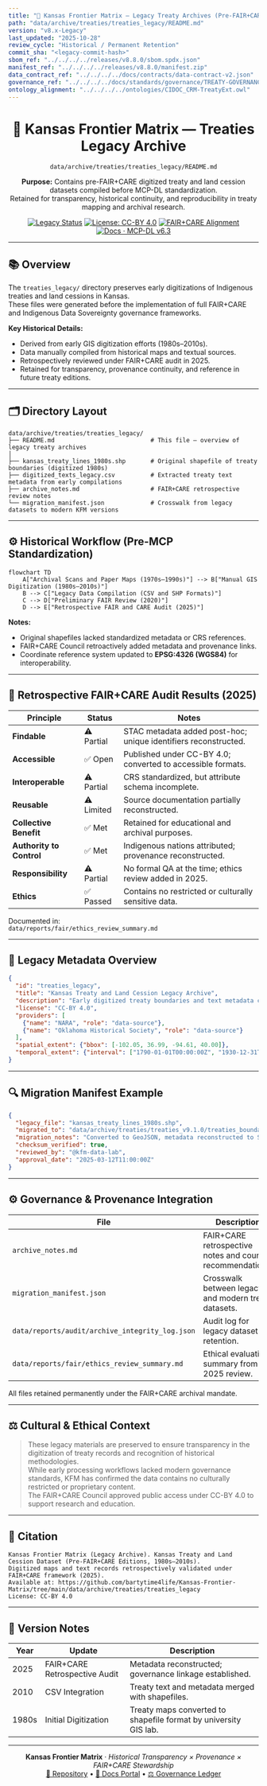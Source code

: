```yaml
---
title: "📜 Kansas Frontier Matrix — Legacy Treaty Archives (Pre-FAIR+CARE Era)"
path: "data/archive/treaties/treaties_legacy/README.md"
version: "v8.x-Legacy"
last_updated: "2025-10-28"
review_cycle: "Historical / Permanent Retention"
commit_sha: "<legacy-commit-hash>"
sbom_ref: "../../../../releases/v8.8.0/sbom.spdx.json"
manifest_ref: "../../../../releases/v8.8.0/manifest.zip"
data_contract_ref: "../../../../docs/contracts/data-contract-v2.json"
governance_ref: "../../../../docs/standards/governance/TREATY-GOVERNANCE.md"
ontology_alignment: "../../../../ontologies/CIDOC_CRM-TreatyExt.owl"
---
```


<div align="center">

# 📜 Kansas Frontier Matrix — **Treaties Legacy Archive**
`data/archive/treaties/treaties_legacy/README.md`

**Purpose:** Contains pre-FAIR+CARE digitized treaty and land cession datasets compiled before MCP-DL standardization.  
Retained for transparency, historical continuity, and reproducibility in treaty mapping and archival research.

[![Legacy Status](https://img.shields.io/badge/Status-Legacy%20Preserved-grey)](../../../../docs/standards/governance/TREATY-GOVERNANCE.md)
[![License: CC-BY 4.0](https://img.shields.io/badge/License-CC--BY%204.0-green)](../../../../LICENSE)
[![FAIR+CARE Alignment](https://img.shields.io/badge/FAIR%2BCARE-Retrospective%20Applied-yellow)](../../../../docs/standards/faircare-validation.md)
[![Docs · MCP-DL v6.3](https://img.shields.io/badge/Docs-MCP--DL%20v6.3-blue)](../../../../docs/architecture/repo-focus.md)

</div>

---

## 📚 Overview

The `treaties_legacy/` directory preserves early digitizations of Indigenous treaties and land cessions in Kansas.  
These files were generated before the implementation of full FAIR+CARE and Indigenous Data Sovereignty governance frameworks.

**Key Historical Details:**
- Derived from early GIS digitization efforts (1980s–2010s).  
- Data manually compiled from historical maps and textual sources.  
- Retrospectively reviewed under FAIR+CARE audit in 2025.  
- Retained for transparency, provenance continuity, and reference in future treaty editions.

---

## 🗂️ Directory Layout

```plaintext
data/archive/treaties/treaties_legacy/
├── README.md                           # This file — overview of legacy treaty archives
│
├── kansas_treaty_lines_1980s.shp       # Original shapefile of treaty boundaries (digitized 1980s)
├── digitized_texts_legacy.csv          # Extracted treaty text metadata from early compilations
├── archive_notes.md                    # FAIR+CARE retrospective review notes
└── migration_manifest.json             # Crosswalk from legacy datasets to modern KFM versions
```

---

## ⚙️ Historical Workflow (Pre-MCP Standardization)

```mermaid
flowchart TD
    A["Archival Scans and Paper Maps (1970s–1990s)"] --> B["Manual GIS Digitization (1980s–2010s)"]
    B --> C["Legacy Data Compilation (CSV and SHP Formats)"]
    C --> D["Preliminary FAIR Review (2020)"]
    D --> E["Retrospective FAIR and CARE Audit (2025)"]
```

**Notes:**
- Original shapefiles lacked standardized metadata or CRS references.  
- FAIR+CARE Council retroactively added metadata and provenance links.  
- Coordinate reference system updated to **EPSG:4326 (WGS84)** for interoperability.  

---

## 🧩 Retrospective FAIR+CARE Audit Results (2025)

| Principle | Status | Notes |
|------------|---------|-------|
| **Findable** | ⚠️ Partial | STAC metadata added post-hoc; unique identifiers reconstructed. |
| **Accessible** | ✅ Open | Published under CC-BY 4.0; converted to accessible formats. |
| **Interoperable** | ⚠️ Partial | CRS standardized, but attribute schema incomplete. |
| **Reusable** | ⚠️ Limited | Source documentation partially reconstructed. |
| **Collective Benefit** | ✅ Met | Retained for educational and archival purposes. |
| **Authority to Control** | ✅ Met | Indigenous nations attributed; provenance reconstructed. |
| **Responsibility** | ⚠️ Partial | No formal QA at the time; ethics review added in 2025. |
| **Ethics** | ✅ Passed | Contains no restricted or culturally sensitive data. |

Documented in:  
`data/reports/fair/ethics_review_summary.md`

---

## 🧠 Legacy Metadata Overview

```json
{
  "id": "treaties_legacy",
  "title": "Kansas Treaty and Land Cession Legacy Archive",
  "description": "Early digitized treaty boundaries and text metadata created prior to FAIR+CARE governance implementation. Preserved for transparency and reproducibility.",
  "license": "CC-BY 4.0",
  "providers": [
    {"name": "NARA", "role": "data-source"},
    {"name": "Oklahoma Historical Society", "role": "data-source"}
  ],
  "spatial_extent": {"bbox": [-102.05, 36.99, -94.61, 40.00]},
  "temporal_extent": {"interval": ["1790-01-01T00:00:00Z", "1930-12-31T00:00:00Z"]}
}
```

---

## 🔍 Migration Manifest Example

```json
{
  "legacy_file": "kansas_treaty_lines_1980s.shp",
  "migrated_to": "data/archive/treaties/treaties_v9.1.0/treaties_boundaries.geojson",
  "migration_notes": "Converted to GeoJSON, metadata reconstructed to STAC 1.0 schema, spatial accuracy validated.",
  "checksum_verified": true,
  "reviewed_by": "@kfm-data-lab",
  "approval_date": "2025-03-12T11:00:00Z"
}
```

---

## ⚙️ Governance & Provenance Integration

| File | Description |
|------|--------------|
| `archive_notes.md` | FAIR+CARE retrospective notes and council recommendations. |
| `migration_manifest.json` | Crosswalk between legacy and modern treaty datasets. |
| `data/reports/audit/archive_integrity_log.json` | Audit log for legacy dataset retention. |
| `data/reports/fair/ethics_review_summary.md` | Ethical evaluation summary from 2025 review. |

All files retained permanently under the FAIR+CARE archival mandate.

---

## ⚖️ Cultural & Ethical Context

> These legacy materials are preserved to ensure transparency in the digitization of treaty records and recognition of historical methodologies.  
> While early processing workflows lacked modern governance standards, KFM has confirmed the data contains no culturally restricted or proprietary content.  
> The FAIR+CARE Council approved public access under CC-BY 4.0 to support research and education.

---

## 🧾 Citation

```text
Kansas Frontier Matrix (Legacy Archive). Kansas Treaty and Land Cession Dataset (Pre-FAIR+CARE Editions, 1980s–2010s).
Digitized maps and text records retrospectively validated under FAIR+CARE framework (2025).
Available at: https://github.com/bartytime4life/Kansas-Frontier-Matrix/tree/main/data/archive/treaties/treaties_legacy
License: CC-BY 4.0
```

---

## 🧾 Version Notes

| Year | Update | Description |
|------|---------|-------------|
| 2025 | FAIR+CARE Retrospective Audit | Metadata reconstructed; governance linkage established. |
| 2010 | CSV Integration | Treaty text and metadata merged with shapefiles. |
| 1980s | Initial Digitization | Treaty maps converted to shapefile format by university GIS lab. |

---

<div align="center">

**Kansas Frontier Matrix** · *Historical Transparency × Provenance × FAIR+CARE Stewardship*  
[🔗 Repository](https://github.com/bartytime4life/Kansas-Frontier-Matrix) • [🧭 Docs Portal](../../../../docs/) • [⚖️ Governance Ledger](../../../../docs/standards/governance/)

</div>
